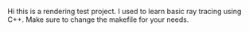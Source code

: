 Hi this is a rendering test project. I used to learn basic ray tracing using C++. Make sure to change the makefile for your needs.
